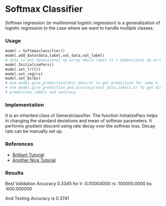 # Softmax Classifier
Softmax regression (or multinomial logistic regression) is a generalization of logistic regression to the case where we want to handle multiple classes.

### Usage

```python
model = Softmaxclassifier()
model.add_data(data,label,val_data,val_label)  
# data is mxn dimensional np array while label is 1 dimensional np array
model.InitializePars()
model.set_lr(lr)
model.set_reg(rs)
model.set_bs(bs)
# Use model.give_prediction(test_data,k) to get prediction for some k
# Use model.give_prediction_and_accuracy(test_data,labels,k) to get dictionary containing both
# prediction_labels and accuracy 
```


### Implementation
It is an inherited class of Generalclassifier. The function InitializePars helps in changing the standard deviations and mean of softmax parameters.
It performs gradient descent using rate decay over the softmax loss. Decay rate can be manually set up.

### References
* [Brilliant Tutorial](http://ufldl.stanford.edu/tutorial/supervised/SoftmaxRegression/)
* [Another Nice Tutorial](https://www.pyimagesearch.com/2016/09/12/softmax-classifiers-explained/)

### Results
Best Validation Accuracy 0.3345 for lr :0.00004000 rs :100000.0000 bs :600.000000 

And Testing Accuracy is 0.3741